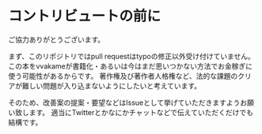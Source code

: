 # コントリビュートの前に

ご協力ありがとうございます。

まず、このリポジトリではpull requestはtypoの修正以外受け付けていません。
この本をvvakameが書籍化・あるいは今はまだ思いつかない方法でお金稼ぎに使う可能性があるからです。
著作権及び著作者人格権など、法的な課題のクリアが難しい問題が入り込まないようにしたいと考えています。

そのため、改善案の提案・要望などはIssueとして挙げていただきますようお願い致します。
適当にTwitterとかなにかチャットなどで伝えていただくだけでも結構です。
